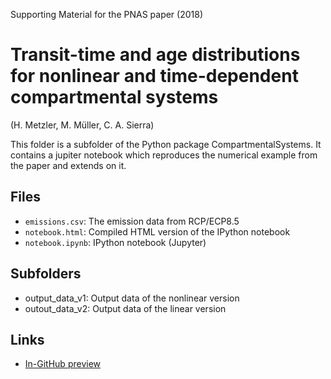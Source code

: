 Supporting Material for the PNAS paper (2018)

# Transit-time and age distributions for nonlinear and time-dependent compartmental systems

(H. Metzler, M. Müller, C. A. Sierra)

This folder is a subfolder of the Python package CompartmentalSystems.
It contains a jupiter notebook which reproduces the numerical example from the paper and extends on it.


## Files

* `emissions.csv`: The emission data from RCP/ECP8.5
* `notebook.html`: Compiled HTML version of the IPython notebook
* `notebook.ipynb`: IPython notebook (Jupyter)

## Subfolders

* output_data_v1: Output data of the nonlinear version
* outout_data_v2: Output data of the linear version

## Links

- [In-GitHub preview](http://htmlpreview.github.io/?https://github.com/MPIBGC-TEE/CompartmentalSystems/blob/master/notebooks/PNAS/notebook.html)

